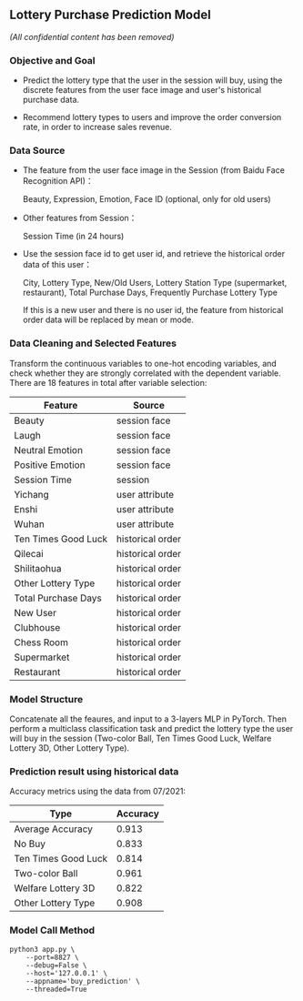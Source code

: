## Lottery Purchase Prediction Model

*(All confidential content has been removed)*

### Objective and Goal

* Predict the lottery type that the user in the session will buy, using the discrete features from the user face image and user's historical purchase data.  

* Recommend lottery types to users and improve the order conversion rate, in order to increase sales revenue.

### Data Source

* The feature from the user face image in the Session (from Baidu Face Recognition API)： 
    
    Beauty, Expression, Emotion, Face ID (optional, only for old users)

* Other features from Session：
     
    Session Time (in 24 hours)

* Use the session face id to get user id, and retrieve the historical order data of this user： 
    
    City, Lottery Type, New/Old Users, Lottery Station Type (supermarket, restaurant), Total Purchase Days, Frequently Purchase Lottery Type
    
    If this is a new user and there is no user id, the feature from historical order data will be replaced by mean or mode.


### Data Cleaning and Selected Features

Transform the continuous variables to one-hot encoding variables, and check whether they are strongly correlated with the dependent variable. There are 18 features in total after variable selection:
    
  
|  Feature   | Source  |
|  ----  | ----  |
| Beauty  | session face |
| Laugh  | session face |
| Neutral Emotion  | session face |
| Positive Emotion  | session face |
| Session Time  | session |
| Yichang  | user attribute |
| Enshi  | user attribute |
| Wuhan  | user attribute |
| Ten Times Good Luck  | historical order |
| Qilecai  | historical order |
| Shilitaohua  | historical order |
| Other Lottery Type  | historical order |
| Total Purchase Days  | historical order |
| New User  | historical order |
| Clubhouse  | historical order |
| Chess Room  | historical order |
| Supermarket  | historical order |
| Restaurant  | historical order |

### Model Structure

Concatenate all the feaures, and input to a 3-layers MLP in PyTorch. Then perform a multiclass classification task and predict the lottery type the user will buy in the session (Two-color Ball, Ten Times Good Luck, Welfare Lottery 3D, Other Lottery Type).

### Prediction result using historical data

Accuracy metrics using the data from 07/2021:

| Type | Accuracy |
| ---- | ---- |
| Average Accuracy | 0.913 |
| No Buy | 0.833 |
| Ten Times Good Luck | 0.814 |
| Two-color Ball | 0.961 |
| Welfare Lottery 3D | 0.822 |
| Other Lottery Type | 0.908 |


### Model Call Method
```
python3 app.py \
    --port=8827 \
    --debug=False \
    --host='127.0.0.1' \
    --appname='buy_prediction' \
    --threaded=True
```
